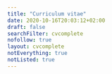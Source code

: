 ```yaml
---
title: "Curriculum vitae"
date: 2020-10-16T20:03:12+02:00
draft: false
searchFilter: cvcomplete
nofollow: true
layout: cvcomplete
notEverything: true
notListed: true
---
```

